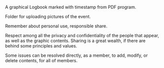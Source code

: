 A graphical Logbook marked with timestamp from PDF program.

Folder for uploading pictures of the event.

Remember about personal use, responsible share. 

Respect among all the privacy and confidentiality of the people that appear, as well as the graphic contents. Sharing is a great wealth, if there are behind some principles and values.

Some issues can be resolved directly, as a member, to add, modify, or delete contents, for all of members.
